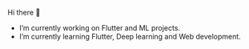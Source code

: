 Hi there 👋

-  I’m currently working on Flutter and ML projects. 
-  I’m currently learning Flutter, Deep learning and Web development.
